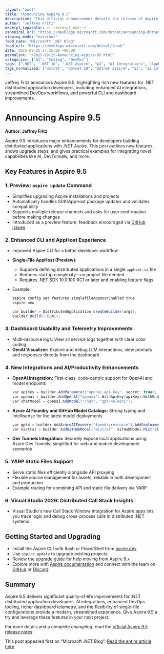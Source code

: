 ```yaml
---
layout: "post"
title: "Announcing Aspire 9.5"
description: "This official announcement details the release of Aspire 9.5—a significant update for the .NET Aspire ecosystem. It introduces the preview 'aspire update' command, streamlined single-file AppHost, improved CLI and dashboard UX, built-in AI and DevTunnel integrations, enhanced YARP support for static files, and wider tooling compatibility. Developers will find actionable examples for upgrading, integrating resources, taking advantage of dashboard insights, and leveraging cloud and distributed app features."
author: "Jeffrey Fritz"
excerpt_separator: <!--excerpt_end-->
canonical_url: "https://devblogs.microsoft.com/dotnet/announcing-dotnet-aspire-95/"
viewing_mode: "external"
feed_name: "Microsoft .NET Blog"
feed_url: "https://devblogs.microsoft.com/dotnet/feed/"
date: 2025-09-25 17:25:00 +00:00
permalink: "/2025-09-25-Announcing-Aspire-95.html"
categories: ["AI", "Coding", "DevOps"]
tags: [".NET", ".NET 10", ".NET Aspire", "AI", "AI Integrations", "AppHost", "Aspire", "Aspire CLI", "Azure AI Foundry", "CLI", "Cloud Native", "Coding", "Containers", "Dashboards", "DevOps", "DevTunnels", "Distributed Applications", "GitHub Models", "News", "OpenAI", "VS", "YARP"]
tags_normalized: ["dotnet", "dotnet 10", "dotnet aspire", "ai", "ai integrations", "apphost", "aspire", "aspire cli", "azure ai foundry", "cli", "cloud native", "coding", "containers", "dashboards", "devops", "devtunnels", "distributed applications", "github models", "news", "openai", "vs", "yarp"]
---
```


Jeffrey Fritz announces Aspire 9.5, highlighting rich new features for .NET distributed application developers, including enhanced AI integrations, streamlined DevOps workflows, and powerful CLI and dashboard improvements.<!--excerpt_end-->

# Announcing Aspire 9.5

**Author: Jeffrey Fritz**

Aspire 9.5 introduces major enhancements for developers building distributed applications with .NET Aspire. This post outlines new features, shows upgrade steps, and gives practical examples for integrating novel capabilities like AI, DevTunnels, and more.

## Key Features in Aspire 9.5

### 1. Preview: `aspire update` Command

- Simplifies upgrading Aspire installations and projects
- Automatically handles SDK/AppHost package updates and validates compatibility
- Supports multiple release channels and asks for user confirmation before making changes
- Introduced as a preview feature; feedback encouraged via [GitHub issues](https://github.com/dotnet/aspire/issues)

### 2. Enhanced CLI and AppHost Experience

- Improved Aspire CLI for a better developer workflow
- **Single-File AppHost (Preview):**
    - Supports defining distributed applications in a single `apphost.cs` file
    - Reduces startup complexity—no project file needed
    - Requires .NET SDK 10.0.100 RC1 or later and enabling feature flags
- Example:

    ```bash
    aspire config set features.singlefileAppHostEnabled true
    aspire new
    ```

    ```csharp
    var builder = DistributedApplication.CreateBuilder(args);
    builder.Build().Run();
    ```

### 3. Dashboard Usability and Telemetry Improvements

- Multi-resource logs: View all service logs together with clear color coding
- **GenAI Visualizer:** Explore and debug LLM interactions, view prompts and responses directly from the dashboard

### 4. New Integrations and AI/Productivity Enhancements

- **OpenAI Integration:** First-class, code-centric support for OpenAI and model endpoints

    ```csharp
    var apiKey = builder.AddParameter("openai-api-key", secret: true);
    var openai = builder.AddOpenAI("openai").WithApiKey(apiKey).WithEndpoint("https://api.openai.com");
    var chatModel = openai.AddModel("chat", "gpt-4o-mini");
    ```

- **Azure AI Foundry and GitHub Model Catalogs:** Strong typing and Intellisense for the latest model deployments

    ```csharp
    var gpt4 = builder.AddAzureAIFoundry("foundryresource").AddDeployment("gpt4", AIFoundryModel.OpenAI.Gpt4);
    var mistral = builder.AddGitHubModel("mistral", GitHubModel.MistralAI.MistralLarge2411);
    ```

- **Dev Tunnels Integration:** Securely expose local applications using Azure Dev Tunnels, simplified for web and mobile development scenarios

### 5. YARP Static Files Support

- Serve static files efficiently alongside API proxying
- Flexible source management for assets, reliable in both development and production
- Example routing for combining API and static file delivery via YARP

### 6. Visual Studio 2026: Distributed Call Stack Insights

- Visual Studio's new Call Stack Window integration for Aspire apps lets you trace logic and debug cross-process calls in distributed .NET systems

## Getting Started and Upgrading

- Install the Aspire CLI with Bash or PowerShell from [aspire.dev](https://aspire.dev)
- Use `aspire update` to upgrade existing projects
- Review [the upgrade guide](https://learn.microsoft.com/dotnet/aspire/get-started/upgrade-to-aspire-9) for help moving from Aspire 8.x
- Explore more with [Aspire documentation](https://learn.microsoft.com/dotnet/aspire/) and connect with the team on [GitHub](https://github.com/dotnet/aspire) or [Discord](https://aka.ms/aspire-discord)

## Summary

Aspire 9.5 delivers significant quality-of-life improvements for .NET distributed application developers. AI integrations, enhanced DevOps tooling, richer dashboard telemetry, and the flexibility of single-file configurations provide a modern, streamlined experience. Give Aspire 9.5 a try and leverage these features in your next project.

For more details and a complete changelog, read the [official Aspire 9.5 release notes](https://learn.microsoft.com/dotnet/aspire/whats-new/dotnet-aspire-9-5).

This post appeared first on "Microsoft .NET Blog". [Read the entire article here](https://devblogs.microsoft.com/dotnet/announcing-dotnet-aspire-95/)
